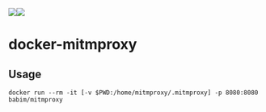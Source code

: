 [![](https://images.microbadger.com/badges/image/babim/mitmproxy.svg)](https://microbadger.com/images/babim/mitmproxy "Get your own image badge on microbadger.com")[![](https://images.microbadger.com/badges/version/babim/mitmproxy.svg)](https://microbadger.com/images/babim/mitmproxy "Get your own version badge on microbadger.com")

# docker-mitmproxy
## Usage
```
docker run --rm -it [-v $PWD:/home/mitmproxy/.mitmproxy] -p 8080:8080 babim/mitmproxy
```
